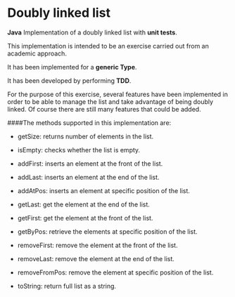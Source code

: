 # Doubly linked list
**Java** Implementation of a doubly linked list with **unit tests**.

This implementation is intended to be an exercise carried out from an academic approach.

It has been implemented for a **generic Type**.

It has been developed by performing **TDD**.

For the purpose of this exercise, several features have been implemented in order to be able to manage the list and take advantage of being doubly linked. Of course there are still many features that could be added.

####The methods supported in this implementation are:

- getSize: returns number of elements in the list.

- isEmpty: checks whether the list is empty.

- addFirst: inserts an element at the front of the list.

- addLast: inserts an element at the end of the list.

- addAtPos: inserts an element at specific position of the list.

- getLast: get the element at the end of the list.

- getFirst: get the element at the front of the list.

- getByPos: retrieve the elements at specific position of the list.

- removeFirst: remove the element at the front of the list.

- removeLast: remove the element at the end of the list.

- removeFromPos: remove the element at specific position of the list.

- toString: return full list as a string.
